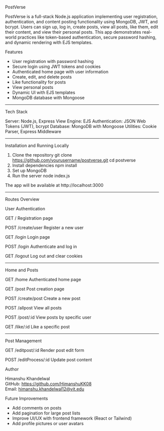 PostVerse

PostVerse is a full-stack Node.js application implementing user registration, authentication, and content posting functionality using MongoDB, JWT, and bcrypt. 
Users can sign up, log in, create posts, view all posts, like them, edit their content, and view their personal posts.
This app demonstrates real-world practices like token-based authentication, secure password hashing, and dynamic rendering with EJS templates.

Features

- User registration with password hashing
- Secure login using JWT tokens and cookies
- Authenticated home page with user information
- Create, edit, and delete posts
- Like functionality for posts
- View personal posts
- Dynamic UI with EJS templates
- MongoDB database with Mongoose

--------------------------------------------
Tech Stack

Server: Node.js, Express
View Engine: EJS
Authentication: JSON Web Tokens (JWT), bcrypt
Database: MongoDB with Mongoose
Utilities: Cookie Parser, Express Middleware

-------------------------------------------
Installation and Running Locally

1. Clone the repository
  git clone https://github.com/yourusername/postverse.git
  cd postverse
2. Install dependencies
  npm install
3. Set up MongoDB
4. Run the server
  node index.js

The app will be available at http://localhost:3000

---------------------------------------------------
Routes Overview

User Authentication

GET /                Registration page

POST /create/user    Register a new user

GET /login           Login page

POST /login          Authenticate and log in

GET /logout          Log out and clear cookies

_________________________

Home and Posts

GET /home            Authenticated home page

GET /post            Post creation page

POST /create/post    Create a new post

POST /allpost        View all posts

POST /post/:id       View posts by specific user

GET /like/:id        Like a specific post

_________________________

Post Management

GET /editpost/:id         Render post edit form

POST /editProcess/:id     Update post content

Author

Himanshu Khandelwal  
GitHub: https://github.com/HimanshuKK08  
Email: himanshu.khandelwal12@vit.edu

Future Improvements
- Add comments on posts
- Add pagination for large post lists
- Improve UI/UX with frontend framework (React or Tailwind)
- Add profile pictures or user avatars
